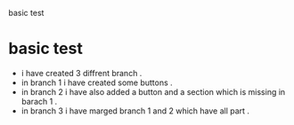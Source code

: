 basic test
# basic test

- i have created 3 diffrent branch .
- in branch 1 i have created some buttons .
- in branch 2 i have also added a button and a section which is missing in barach 1 .
- in branch 3 i have marged branch 1 and 2 which have all part .
